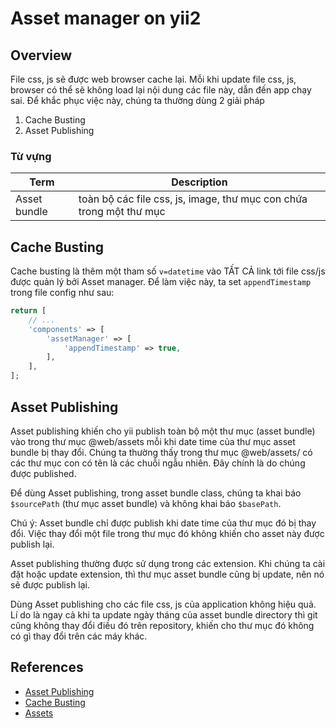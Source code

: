 # Asset manager on yii2

## Overview

File css, js sẽ được web browser cache lại.
Mỗi khi update file css, js, browser có thể sẽ không load lại nội dung các file này, dẫn đến app chạy sai.
Để khắc phục việc này, chúng ta thường dùng 2 giải pháp
1. Cache Busting
2. Asset Publishing

### Từ vựng

|Term|Description|
|---|---|
|Asset bundle|toàn bộ các file css, js, image, thư mục con chứa trong một thư mục|

## Cache Busting

Cache busting là thêm một tham số `v=datetime` vào TẤT CẢ link tới file css/js được quản lý bởi Asset manager.
Để làm việc này, ta set `appendTimestamp` trong file config như sau:
```php
return [
    // ...
    'components' => [
        'assetManager' => [
            'appendTimestamp' => true,
        ],
    ],
];
```

## Asset Publishing

Asset publishing khiến cho yii publish toàn bộ một thư mục (asset bundle) vào trong thư mục @web/assets mỗi khi date time của thư mục asset bundle bị thay đổi. Chúng ta thường thấy trong thư mục @web/assets/ có các thư mục con có tên là các chuỗi ngẫu nhiên. Đây chính là do chúng được published.

Để dùng Asset publishing, trong asset bundle class, chúng ta khai báo `$sourcePath` (thư mục asset bundle) và không khai báo `$basePath`.

Chú ý: Asset bundle chỉ được publish khi date time của thư mục đó bị thay đổi. Việc thay đổi một file trong thư mục đó không khiến cho asset này được publish lại.

Asset publishing thường được sử dụng trong các extension. Khi chúng ta cài đặt hoặc update extension, thì thư mục asset bundle cũng bị update, nên nó sẽ được publish lại.

Dùng Asset publishing cho các file css, js của application không hiệu quả. Lí do là ngay cả khi ta update ngày tháng của asset bundle directory thì git cũng không thay đổi điều đó trên repository, khiến cho thư mục đó không có gì thay đổi trên các máy khác.

## References

* [Asset Publishing](https://www.yiiframework.com/doc/guide/2.0/en/structure-assets#asset-publishing)
* [Cache Busting](https://www.yiiframework.com/doc/guide/2.0/en/structure-assets#cache-busting)
* [Assets](https://www.yiiframework.com/doc/guide/2.0/en/structure-assets)
